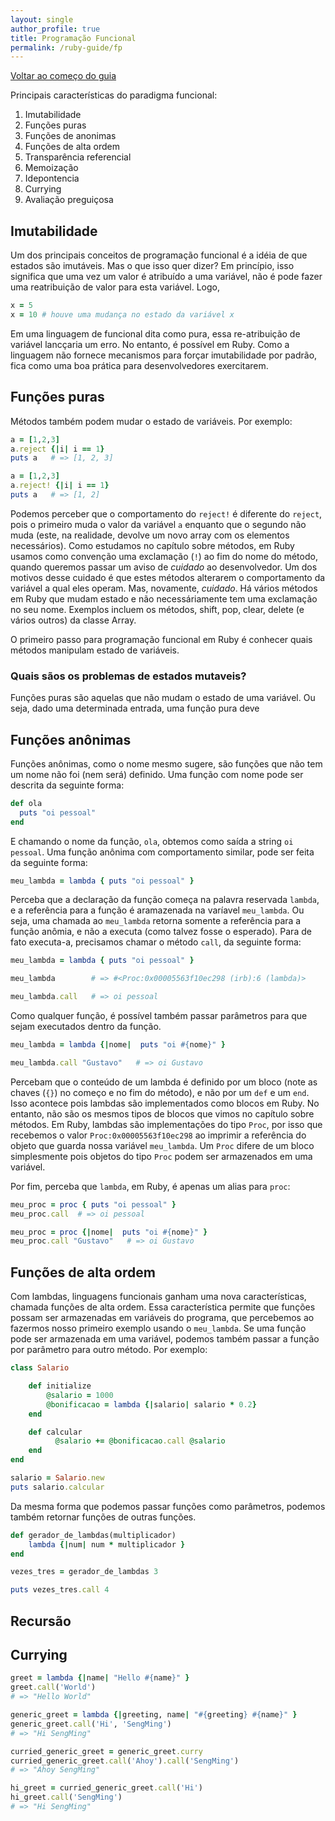 ```yaml
---
layout: single
author_profile: true
title: Programação Funcional
permalink: /ruby-guide/fp
---
```


[Voltar ao começo do guia](/ruby-guide)

Principais características do paradigma funcional:

1. Imutabilidade
2. Funções puras
3. Funções de anonimas
3. Funções de alta ordem
3. Transparência referencial
4. Memoização
5. Idepontencia
7. Currying
8. Avaliação preguiçosa


## Imutabilidade

Um dos principais conceitos de programação funcional é a idéia de que estados são imutáveis. Mas o que isso quer dizer? Em princípio, isso significa que uma vez um valor é atribuído a uma variável, não é pode fazer uma reatribuição de valor para esta variável. Logo,

```ruby
x = 5
x = 10 # houve uma mudança no estado da variável x
```

Em uma linguagem de funcional dita como pura, essa re-atribuição de variável lancçaria um erro. No entanto, é possível em Ruby. Como a linguagem não fornece mecanismos para forçar imutabilidade por padrão, fica como uma boa prática para desenvolvedores exercitarem.

## Funções puras

Métodos também podem mudar o estado de variáveis. Por exemplo:

```ruby
a = [1,2,3]
a.reject {|i| i == 1}
puts a   # => [1, 2, 3]

a = [1,2,3]
a.reject! {|i| i == 1}
puts a   # => [1, 2]
```

Podemos perceber que o comportamento do ```reject!``` é diferente do ```reject```, pois o primeiro muda o valor da variável ```a``` enquanto que o segundo não muda (este, na realidade, devolve um novo array com os elementos necessários). Como estudamos no capítulo sobre métodos, em Ruby usamos como convenção uma exclamação (```!```) ao fim do nome do método, quando queremos passar um aviso de *cuidado* ao desenvolvedor. Um dos motivos desse cuidado é que estes métodos alterarem o comportamento da variável a qual eles operam. Mas, novamente, *cuidado*. Há vários métodos em Ruby que mudam estado e não necessáriamente tem uma exclamação no seu nome. Exemplos incluem os métodos, shift, pop, clear, delete (e vários outros) da classe Array.

O primeiro passo para programação funcional em Ruby é conhecer quais métodos manipulam estado de variáveis.

### Quais sãos os problemas de estados mutaveis?

Funções puras são aquelas que não mudam o estado de uma variável. Ou seja, dado uma determinada entrada, uma função pura deve

## Funções anônimas

Funções anônimas, como o nome mesmo sugere, são funções que não tem um nome não foi (nem será) definido. Uma função com nome pode ser descrita da seguinte forma:

```ruby
def ola
  puts "oi pessoal"
end
```

E chamando o nome da função, ```ola```, obtemos como saída a string ```oi pessoal```. Uma função anônima com comportamento similar, pode ser feita da seguinte forma:

```ruby
meu_lambda = lambda { puts "oi pessoal" }
```

Perceba que a declaração da função começa na palavra reservada ```lambda```, e a referência para a função é aramazenada na varíavel ```meu_lambda```. Ou seja, uma chamada ao ```meu_lambda``` retorna somente a referência para a função anômia, e não a executa (como talvez fosse o esperado). Para de fato executa-a, precisamos chamar o método ```call```, da seguinte forma:

```ruby
meu_lambda = lambda { puts "oi pessoal" }

meu_lambda        # => #<Proc:0x00005563f10ec298 (irb):6 (lambda)>

meu_lambda.call   # => oi pessoal
```

Como qualquer função, é possível também passar parâmetros para que sejam executados dentro da função.

```ruby
meu_lambda = lambda {|nome|  puts "oi #{nome}" }

meu_lambda.call "Gustavo"   # => oi Gustavo
```

Percebam que o conteúdo de um lambda é definido por um bloco (note as chaves (```{}```) no começo e no fim do método), e não por um ```def``` e um ```end```.  Isso acontece pois lambdas são implementados como blocos em Ruby. No entanto, não são os mesmos tipos de blocos que vimos no capítulo sobre métodos. Em Ruby, lambdas são implementações do tipo ```Proc```, por isso que recebemos o valor ```Proc:0x00005563f10ec298``` ao imprimir a referência do objeto que guarda nossa variável ```meu_lambda```. Um ```Proc``` difere de um bloco simplesmente pois objetos do tipo ```Proc``` podem ser armazenados em uma variável.

Por fim, perceba que ```lambda```, em Ruby, é apenas um alias para ```proc```:

```ruby
meu_proc = proc { puts "oi pessoal" }
meu_proc.call  # => oi pessoal

meu_proc = proc {|nome|  puts "oi #{nome}" }
meu_proc.call "Gustavo"   # => oi Gustavo
```

## Funções de alta ordem

Com lambdas, linguagens funcionais ganham uma nova características, chamada funções de alta ordem. Essa característica permite que funções possam ser armazenadas em variáveis do programa, que percebemos ao fazermos nosso primeiro exemplo usando o ```meu_lambda```. Se uma função pode ser armazenada em uma variável, podemos também passar a função por parâmetro para outro método. Por exemplo:

```ruby
class Salario

	def initialize
		@salario = 1000
		@bonificacao = lambda {|salario| salario * 0.2}
	end

	def calcular
		  @salario += @bonificacao.call @salario
	end
end

salario = Salario.new
puts salario.calcular
```

Da mesma forma que podemos passar funções como parâmetros, podemos também retornar funções de outras funções.

```ruby
def gerador_de_lambdas(multiplicador)
    lambda {|num| num * multiplicador }
end

vezes_tres = gerador_de_lambdas 3

puts vezes_tres.call 4
```

## Recursão

## Currying

```ruby
greet = lambda {|name| "Hello #{name}" }
greet.call('World')
# => "Hello World"
```

```ruby
generic_greet = lambda {|greeting, name| "#{greeting} #{name}" }
generic_greet.call('Hi', 'SengMing')
# => "Hi SengMing"
```


```ruby
curried_generic_greet = generic_greet.curry
curried_generic_greet.call('Ahoy').call('SengMing')
# => "Ahoy SengMing"
```

```ruby
hi_greet = curried_generic_greet.call('Hi')
hi_greet.call('SengMing')
# => "Hi SengMing"
```
